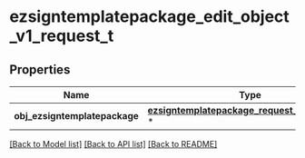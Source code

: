 # ezsigntemplatepackage_edit_object_v1_request_t

## Properties
Name | Type | Description | Notes
------------ | ------------- | ------------- | -------------
**obj_ezsigntemplatepackage** | [**ezsigntemplatepackage_request_compound_t**](ezsigntemplatepackage_request_compound.md) \* |  | 

[[Back to Model list]](../README.md#documentation-for-models) [[Back to API list]](../README.md#documentation-for-api-endpoints) [[Back to README]](../README.md)


